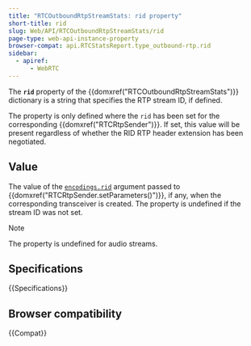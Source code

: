 ```yaml
---
title: "RTCOutboundRtpStreamStats: rid property"
short-title: rid
slug: Web/API/RTCOutboundRtpStreamStats/rid
page-type: web-api-instance-property
browser-compat: api.RTCStatsReport.type_outbound-rtp.rid
sidebar:
  - apiref:
      - WebRTC
---
```


The **`rid`** property of the {{domxref("RTCOutboundRtpStreamStats")}} dictionary is a string that specifies the RTP stream ID, if defined.

The property is only defined where the `rid` has been set for the corresponding {{domxref("RTCRtpSender")}}.
If set, this value will be present regardless of whether the RID RTP header extension has been negotiated.

## Value

The value of the [`encodings.rid`](/en-US/docs/Web/API/RTCRtpSender/setParameters#rid) argument passed to {{domxref("RTCRtpSender.setParameters()")}}, if any, when the corresponding transceiver is created.
The property is undefined if the stream ID was not set.

> [!NOTE]
> The property is undefined for audio streams.

## Specifications

{{Specifications}}

## Browser compatibility

{{Compat}}
